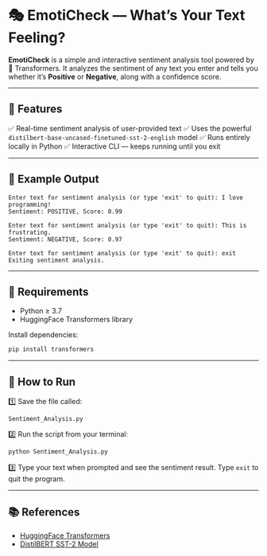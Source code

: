 # 🎭 EmotiCheck — What’s Your Text Feeling?

**EmotiCheck** is a simple and interactive sentiment analysis tool powered by 🤗 Transformers.
It analyzes the sentiment of any text you enter and tells you whether it’s **Positive** or **Negative**, along with a confidence score.

---

## 🚀 Features

✅ Real-time sentiment analysis of user-provided text
✅ Uses the powerful `distilbert-base-uncased-finetuned-sst-2-english` model
✅ Runs entirely locally in Python
✅ Interactive CLI — keeps running until you exit

---

## 📝 Example Output

```
Enter text for sentiment analysis (or type 'exit' to quit): I love programming!
Sentiment: POSITIVE, Score: 0.99

Enter text for sentiment analysis (or type 'exit' to quit): This is frustrating.
Sentiment: NEGATIVE, Score: 0.97

Enter text for sentiment analysis (or type 'exit' to quit): exit
Exiting sentiment analysis.
```

---

## 🧰 Requirements

* Python ≥ 3.7
* HuggingFace Transformers library

Install dependencies:

```bash
pip install transformers
```

---

## 🔧 How to Run

1️⃣ Save the file called:

```text
Sentiment_Analysis.py
```

2️⃣ Run the script from your terminal:

```bash
python Sentiment_Analysis.py
```

3️⃣ Type your text when prompted and see the sentiment result.
Type `exit` to quit the program.

---

## 📚 References

* [HuggingFace Transformers](https://huggingface.co/docs/transformers/index)
* [DistilBERT SST-2 Model](https://huggingface.co/distilbert-base-uncased-finetuned-sst-2-english)

